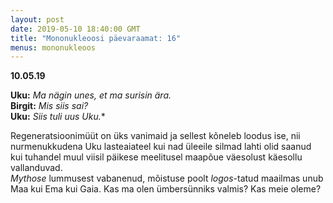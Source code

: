 ```yaml
---
layout: post
date: 2019-05-10 18:40:00 GMT
title: "Mononukleoosi päevaraamat: 16"
menus: mononukleoos
---
```

**10.05.19**

**Uku:** *Ma nägin unes, et ma surisin ära.*  
**Birgit:** *Mis siis sai?*  
**Uku:** *Siis tuli uus Uku.**  

Regeneratsioonimüüt on üks vanimaid ja sellest kõneleb loodus ise, nii nurmenukkudena Uku lasteaiateel kui nad üleeile silmad lahti olid saanud kui tuhandel muul viisil päikese meelitusel maapõue väesolust käesollu vallanduvad.  
*Mythose* lummusest vabanenud, mõistuse poolt *logos*-tatud maailmas unub Maa kui Ema kui Gaia. Kas ma olen ümbersünniks valmis? Kas meie oleme?   

